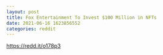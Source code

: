 ```yaml
--- 
layout: post 
title: Fox Entertainment To Invest $100 Million in NFTs 
date: 2021-06-16 1623856552 
categories: reddit 
--- 
```

https://redd.it/o178p3